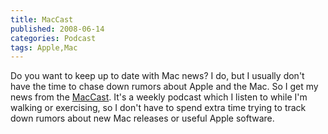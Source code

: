 ```yaml
---
title: MacCast
published: 2008-06-14
categories: Podcast
tags: Apple,Mac
---
```


Do you want to keep up to date with Mac news?
I do, but I usually don't have the time to chase down rumors about Apple and the Mac.
So I get my news from the <a href="https://www.maccast.com/">MacCast</a>.
It's a weekly podcast which I listen to while I'm walking or exercising,
so I don't have to spend extra time trying to track down rumors about new Mac releases or useful Apple software.
